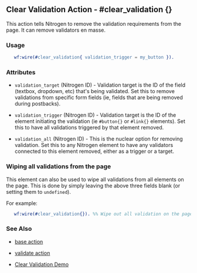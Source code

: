 <!-- dash: #clear_validation | Event | ###:Section -->


## Clear Validation Action - #clear_validation {}

This action tells Nitrogen to remove the validation requirements from the page.
It can remove validators en masse.

### Usage

```erlang
   wf:wire(#clear_validation{ validation_trigger = my_button }).

```

### Attributes

   * `validation_target` (Nitrogen ID) - Validation target is the ID of the
      field (textbox, dropdown, etc) that's being validated. Set this to remove
      validations from specific form fields (ie, fields that are being removed during
      postbacks).

   * `validation_trigger` (Nitrogen ID) - Validation target is the ID of the
      element initiating the validation (ie `#button{}` or `#link{}` elements). Set this
      to have all validations triggered by that element removed.

   * `validation_all` (Nitrogen ID) - This is the nuclear option for
      removing validation. Set this to any Nitrogen element to have any validators
      connected to this element removed, either as a trigger or a target.
### Wiping all validations from the page

This element can also be used to wipe all validations from all elements on the
page.  This is done by simply leaving the above three fields blank (or setting
them to `undefined`).

For example:

```erlang
   wf:wire(#clear_validation{}). %% Wipe out all validation on the page

```


### See Also

 *  [base action](./action_base.md)

 *  [validate action](./validate.md)

 *  [Clear Validation Demo](http://nitrogenproject.com/demos/clear_validation)
